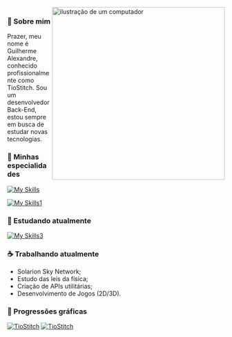 <img src="https://raw.githubusercontent.com/MicaelliMedeiros/micaellimedeiros/master/image/computer-illustration.png" alt="ilustração de um computador" min-width="400px" max-width="400px" width="400px" align="right">

### 🌿 Sobre mim
<p align="left"> 
  Prazer, meu nome é Guilherme Alexandre, conhecido profissionalmente como TioStitch.
  Sou um desenvolvedor Back-End, estou sempre em busca de estudar novas tecnologias.
</p>

### 🪷 Minhas especialidades
[![My Skills](https://skillicons.dev/icons?i=java,lua,mysql)](https://skillicons.dev)

[![My Skills1](https://skillicons.dev/icons?i=cs,cpp,html,css)](https://skillicons.dev)

### 🪷 Estudando atualmente
[![My Skills3](https://skillicons.dev/icons?i=python,rust,kotlin,c)](https://skillicons.dev)

### ☕ Trabalhando atualmente

<ul>
  <li>Solarion Sky Network;</li>
  <li>Estudo das leis da física;</li>
  <li>Criação de APIs utilitárias;</li>
  <li>Desenvolvimento de Jogos (2D/3D).</li>
</ul>


### 🌱 Progressões gráficas

[![TioStitch](https://github-readme-stats.vercel.app/api?username=TioStitch&theme=dark)](https://github.com/anuraghazra/github-readme-stats)
[![TioStitch](https://github-readme-stats.vercel.app/api/top-langs/?username=TioStitch&hide=html&layout=compact&theme=dark)](https://github.com/anuraghazra/github-readme-stats)
